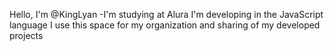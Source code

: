  Hello, I'm @KingLyan
 -I'm studying at Alura
 I'm developing in the JavaScript language
 I use this space for my organization and sharing of my developed projects

<!---
KingLyan/KingLyan is a ✨ special ✨ repository because its `README.md` (this file) appears on your GitHub profile.
You can click the Preview link to take a look at your changes.
--->
